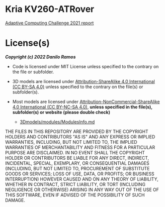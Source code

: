# Kria KV260-ATRover
[Adaptive Computing Challenge 2021 report](https://github.com/dramoz/kv260-atrover/blob/main/KV260-atrover.md)

# License(s)

***Copyright (c) 2022 Danilo Ramos***

- Code is licensed under MIT License unless specified to the contrary on the file or subfolder.

- 3D models are licensed under [Attribution-ShareAlike 4.0 International (CC BY-SA 4.0)](https://creativecommons.org/licenses/by-sa/4.0/) unless specified to the contrary on the file(s) or subfolder(s).

- Most models are licensed under [Attribution-NonCommercial-ShareAlike 4.0 International (CC BY-NC-SA 4.0)](https://creativecommons.org/licenses/by-nc-sa/4.0/), **unless specified in the file(s), subfolder(s) or website (please double check)**
  - [3Dmodels/modules/ModulesInfo.md](3Dmodels/modules/ModulesInfo.md)

THE FILES IN THIS REPOSITORY ARE PROVIDED BY THE COPYRIGHT HOLDERS AND CONTRIBUTORS "AS IS" AND ANY EXPRESS OR IMPLIED WARRANTIES, INCLUDING, BUT NOT LIMITED TO, THE IMPLIED WARRANTIES OF MERCHANTABILITY AND FITNESS FOR A PARTICULAR PURPOSE ARE DISCLAIMED. IN NO EVENT SHALL THE COPYRIGHT HOLDER OR CONTRIBUTORS BE LIABLE FOR ANY DIRECT, INDIRECT, INCIDENTAL, SPECIAL, EXEMPLARY, OR CONSEQUENTIAL DAMAGES (INCLUDING, BUT NOT LIMITED TO, PROCUREMENT OF SUBSTITUTE GOODS OR SERVICES; LOSS OF USE, DATA, OR PROFITS; OR BUSINESS INTERRUPTION) HOWEVER CAUSED AND ON ANY THEORY OF LIABILITY, WHETHER IN CONTRACT, STRICT LIABILITY, OR TORT (INCLUDING NEGLIGENCE OR OTHERWISE) ARISING IN ANY WAY OUT OF THE USE OF THIS SOFTWARE, EVEN IF ADVISED OF THE POSSIBILITY OF SUCH DAMAGE.


